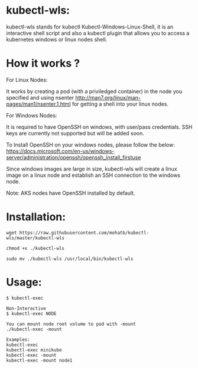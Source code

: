 # kubectl-wls:
kubectl-wls stands for kubectl Kubectl-Windows-Linux-Shell, it is an interactive shell script and also a kubectl plugin that allows you to access a kubernetes windows or linux nodes shell.

# How it works ?

For Linux Nodes:

It works by creating a pod (with a priviledged container) in the node you specified and using nsenter http://man7.org/linux/man-pages/man1/nsenter.1.html for getting a shell into your linux nodes.


For Windows Nodes:

It is required to have OpenSSH on windows, with user/pass credentials. SSH keys are currently not supported but will be added soon.

To Install OpenSSH on your windows nodes, please follow the below:
https://docs.microsoft.com/en-us/windows-server/administration/openssh/openssh_install_firstuse

Since windows images are large in size, kubectl-wls will create a linux image on a linux node and establish an SSH connection to the windows node.

Note: AKS nodes have OpenSSH installed by default.


# Installation:
```
wget https://raw.githubusercontent.com/mohatb/kubectl-wls/master/kubectl-wls

chmod +x ./kubectl-wls

sudo mv ./kubectl-wls /usr/local/bin/kubectl-wls
```

# Usage:
```
$ kubectl-exec
 
Non-Interactive
$ kubectl-exec NODE
 
You can mount node root volume to pod with -mount
./kubectl-exec -mount
 
Examples:
kubectl-exec
kubectl-exec minikube
kubectl-exec -mount
kubectl-exec -mount node1
```
